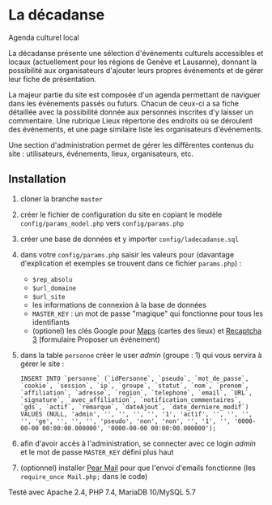 # La décadanse
Agenda culturel local

La décadanse présente une sélection d'événements culturels accessibles et locaux (actuellement pour les régions de Genève et Lausanne), donnant la possibilité aux organisateurs d'ajouter leurs propres événements et de gérer leur fiche de présentation.

La majeur partie du site est composée d'un agenda permettant de naviguer dans les événements passés ou futurs. Chacun de ceux-ci a sa fiche détaillée avec la possibilité donnée aux personnes inscrites d'y laisser un commentaire. Une rubrique Lieux répertorie des endroits où se déroulent des événements, et une page similaire liste les organisateurs d'événements.

Une section d'administration permet de gérer les différentes contenus du site : utilisateurs, événements, lieux, organisateurs, etc.

## Installation

1. cloner la branche `master`
1. créer le fichier de configuration du site en copiant le modèle `config/params_model.php` vers `config/params.php`
1. créer une base de données et y importer `config/ladecadanse.sql`
1. dans votre `config/params.php` saisir les valeurs pour (davantage d'explication et exemples se trouvent dans ce fichier `params.php`) :
    - `$rep_absolu`
    - `$url_domaine`
    - `$url_site` 
    - les informations de connexion à la base de données
    - `MASTER_KEY` : un mot de passe "magique" qui fonctionne pour tous les identifiants
    - (optionel) les clés Google pour [Maps](https://developers.google.com/maps/documentation/javascript/get-api-key) (cartes des lieux) et [Recaptcha 3](https://www.google.com/recaptcha/intro/v3.html) (formulaire Proposer un événement)
1. dans la table `personne` créer le user *admin* (groupe : 1) qui vous servira à gérer le site :
    
    ```INSERT INTO `personne` (`idPersonne`, `pseudo`, `mot_de_passe`, `cookie`, `session`, `ip`, `groupe`, `statut`, `nom`, `prenom`, `affiliation`, `adresse`, `region`, `telephone`, `email`, `URL`, `signature`, `avec_affiliation`, `notification_commentaires`, `gds`, `actif`, `remarque`, `dateAjout`, `date_derniere_modif`) VALUES (NULL, 'admin', '', '', '', '', '1', 'actif', '', '', '', '', 'ge', '', '', '', 'pseudo', 'non', 'non', '', '1', '', '0000-00-00 00:00:00.000000', '0000-00-00 00:00:00.000000');```
1. afin d'avoir accès à l'administration, se connecter avec ce login *admin* et le mot de passe `MASTER_KEY` défini plus haut 
1. (optionnel) installer [Pear Mail](https://pear.php.net/package/Mail/) pour que l'envoi d'emails fonctionne (les `require_once Mail.php;` dans le code)

Testé avec Apache 2.4, PHP 7.4, MariaDB 10/MySQL 5.7
